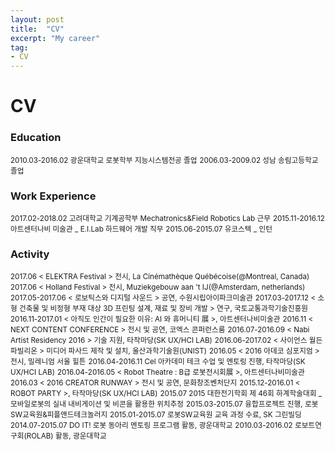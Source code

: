 ```yaml
---
layout: post
title:  "CV"
excerpt: "My career"
tag:
- CV
---
```

<h1> CV</h1>

<h3> Education</h3>
<small>2010.03-2016.02	광운대학교 로봇학부 지능시스템전공 졸업</small>
<small>2006.03-2009.02	성남 송림고등학교 졸업</small><br />

<h3> Work Experience</h3>
<small>2017.02-2018.02	고려대학교 기계공학부 Mechatronics&Field Robotics Lab 근무</small>
<small>2015.11-2016.12	아트센터나비 미술관 _ E.I.Lab 하드웨어 개발 직무</small>
<small>2015.06-2015.07	유코스텍 _ 인턴</small><br />

<h3> Activity</h3>
<small>2017.06	< ELEKTRA Festival > 전시, La Cinémathèque Québécoise(@Montreal, Canada)</small>
<small>2017.06	< Holland Festival > 전시, Muziekgebouw aan 't IJ(@Amsterdam, netherlands)</small>
<small>2017.05-2017.06 < 로보틱스와 디지털 사운드 > 공연, 수원시립아이파크미술관</small>
<small>2017.03-2017.12 < 소형 건축물 및 비정형 부재 대상 3D 프린팅 설계, 재료 및 장비 개발 > 연구, 국토교통과학기술진흥원</small>
<small>2016.11-2017.01	< 아직도 인간이 필요한 이유: AI 와 휴머니티 展 >, 아트센터나비미술관</small>
<small>2016.11	< NEXT CONTENT CONFERENCE > 전시 및 공연, 코엑스 콘퍼런스룸</small>
<small>2016.07-2016.09	< Nabi Artist Residency 2016 > 기술 지원, 타작마당(SK UX/HCI LAB)</small>
<small>2016.06-2017.02 < 사이언스 월든 파빌리온 > 미디어 파사드 제작 및 설치, 울산과학기술원(UNIST)</small>
<small>2016.05	< 2016 아데코 심포지엄 > 전시, 밀레니엄 서울 힐튼</small>
<small>2016.04-2016.11	Cel 아카데미 테크 수업 및 멘토링 진행, 타작마당(SK UX/HCI LAB)</small>
<small>2016.04-2016.05	< Robot Theatre : B급 로봇전시회展 >, 아트센터나비미술관</small>
<small>2016.03	< 2016 CREATOR RUNWAY > 전시 및 공연, 문화창조벤처단지</small>
<small>2015.12-2016.01	< ROBOT PARTY >, 타작마당(SK UX/HCI LAB)</small>
<small>2015.07	2015 대한전기학회 제 46회 하계학술대회 _ 모바일로봇의 실내 내비게이션 및 비콘을 활용한 위치추정</small>
<small>2015.03-2015.07	융합프로젝트 진행, 로봇SW교육원&피플앤드테크놀러지</small>
<small>2015.01-2015.07	로봇SW교육원 교육 과정 수료, SK 그린빌딩</small>
<small>2014.07-2015.07	DO IT! 로봇 동아리 멘토링 프로그램 활동, 광운대학교</small>
<small>2010.03-2016.02	로보트연구회(ROLAB) 활동, 광운대학교</small><br />
